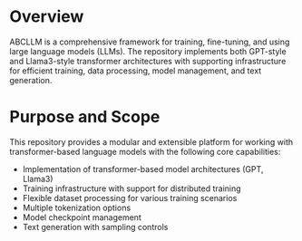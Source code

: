 # Overview
ABCLLM is a comprehensive framework for training, fine-tuning, and using large language models (LLMs). The repository implements both GPT-style and Llama3-style transformer architectures with supporting infrastructure for efficient training, data processing, model management, and text generation.

# Purpose and Scope
This repository provides a modular and extensible platform for working with transformer-based language models with the following core capabilities:

* Implementation of transformer-based model architectures (GPT, Llama3)
* Training infrastructure with support for distributed training
* Flexible dataset processing for various training scenarios
* Multiple tokenization options
* Model checkpoint management
* Text generation with sampling controls
